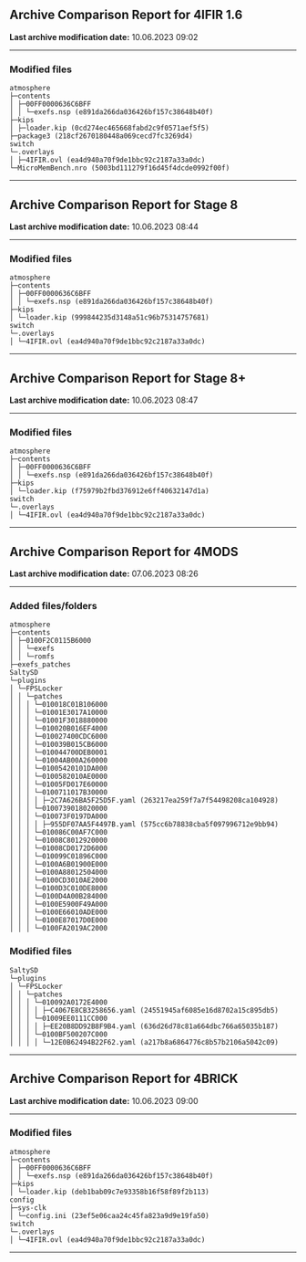<h2>Archive Comparison Report for <b>4IFIR 1.6</b></h2><b>Last archive modification date:</b> 10.06.2023 09:02<hr>

<h3>Modified files</h3>
<code>atmosphere
├─contents
│ ├─00FF0000636C6BFF
│ │ └─exefs.nsp (e891da266da036426bf157c38648b40f)
├─kips
│ ├─loader.kip (0cd274ec465668fabd2c9f0571aef5f5)
├─package3 (218cf2670180448a069cecd7fc3269d4)
switch
└─.overlays
│ ├─4IFIR.ovl (ea4d940a70f9de1bbc92c2187a33a0dc)
└─MicroMemBench.nro (5003bd111279f16d45f4dcde0992f00f)
</code>
<hr>

<h2>Archive Comparison Report for <b>Stage 8</b></h2><b>Last archive modification date:</b> 10.06.2023 08:44<hr>

<h3>Modified files</h3>
<code>atmosphere
├─contents
│ ├─00FF0000636C6BFF
│ │ └─exefs.nsp (e891da266da036426bf157c38648b40f)
├─kips
│ └─loader.kip (999844235d3148a51c96b75314757681)
switch
└─.overlays
│ └─4IFIR.ovl (ea4d940a70f9de1bbc92c2187a33a0dc)
</code>
<hr>

<h2>Archive Comparison Report for <b>Stage 8+</b></h2><b>Last archive modification date:</b> 10.06.2023 08:47<hr>

<h3>Modified files</h3>
<code>atmosphere
├─contents
│ ├─00FF0000636C6BFF
│ │ └─exefs.nsp (e891da266da036426bf157c38648b40f)
├─kips
│ └─loader.kip (f75979b2fbd376912e6ff40632147d1a)
switch
└─.overlays
│ └─4IFIR.ovl (ea4d940a70f9de1bbc92c2187a33a0dc)
</code>
<hr>

<h2>Archive Comparison Report for <b>4MODS</b></h2><b>Last archive modification date:</b> 07.06.2023 08:26<hr>

<h3>Added files/folders</h3>
<code>atmosphere
├─contents
│ ├─0100F2C0115B6000
│ │ └─exefs
│ │ └─romfs
├─exefs_patches
SaltySD
└─plugins
│ └─FPSLocker
│ │ └─patches
│ │ │ └─010018C01B106000
│ │ │ └─01001E3017A10000
│ │ │ └─01001F3018880000
│ │ │ └─010020B016EF4000
│ │ │ └─010027400CDC6000
│ │ │ └─010039B015CB6000
│ │ │ └─010044700DEB0001
│ │ │ └─01004AB00A260000
│ │ │ └─01005420101DA000
│ │ │ └─0100582010AE0000
│ │ │ └─01005FD017E60000
│ │ │ └─0100711017B30000
│ │ │ │ ├─2C7A626BA5F25D5F.yaml (263217ea259f7a7f54498208ca104928)
│ │ │ └─0100739018020000
│ │ │ └─010073F0197DA000
│ │ │ │ ├─955DF07AA5F4497B.yaml (575cc6b78838cba5f097996712e9bb94)
│ │ │ └─010086C00AF7C000
│ │ │ └─01008C8012920000
│ │ │ └─01008CD0172D6000
│ │ │ └─010099C01896C000
│ │ │ └─0100A6B01900E000
│ │ │ └─0100A88012504000
│ │ │ └─0100CD3010AE2000
│ │ │ └─0100D3C010DE8000
│ │ │ └─0100D4A00B284000
│ │ │ └─0100E5900F49A000
│ │ │ └─0100E66010ADE000
│ │ │ └─0100E87017D0E000
│ │ │ └─0100FA2019AC2000
</code>
<h3>Modified files</h3>
<code>SaltySD
└─plugins
│ └─FPSLocker
│ │ └─patches
│ │ │ └─010092A0172E4000
│ │ │ │ ├─C4067E8CB3258656.yaml (24551945af6085e16d8702a15c895db5)
│ │ │ └─01009EE0111CC000
│ │ │ │ ├─EE20B8DD92B8F9B4.yaml (636d26d78c81a664dbc766a65035b187)
│ │ │ └─0100BF500207C000
│ │ │ │ └─12E0B62494B22F62.yaml (a217b8a6864776c8b57b2106a5042c09)
</code>
<hr>

<h2>Archive Comparison Report for <b>4BRICK</b></h2><b>Last archive modification date:</b> 10.06.2023 09:00<hr>

<h3>Modified files</h3>
<code>atmosphere
├─contents
│ ├─00FF0000636C6BFF
│ │ └─exefs.nsp (e891da266da036426bf157c38648b40f)
├─kips
│ └─loader.kip (deb1bab09c7e93358b16f58f89f2b113)
config
├─sys-clk
│ └─config.ini (23ef5e06caa24c45fa823a9d9e19fa50)
switch
└─.overlays
│ └─4IFIR.ovl (ea4d940a70f9de1bbc92c2187a33a0dc)
</code>
<hr>

